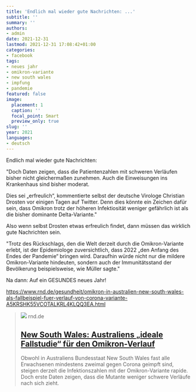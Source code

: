 ```yaml
---
title: 'Endlich mal wieder gute Nachrichten: ...'
subtitle: ''
summary: ''
authors:
- admin
date: 2021-12-31
lastmod: 2021-12-31 17:08:42+01:00
categories:
- facebook
tags:
- neues jahr
- omikron-variante
- new south wales
- impfung
- pandemie
featured: false
image:
  placement: 1
  caption: ''
  focal_point: Smart
  preview_only: true
slug: ''
year: 2021
languages:
- deutsch
---
```


Endlich mal wieder gute Nachrichten:

"Doch Daten zeigen, dass die Patientenzahlen mit schweren Verläufen bisher nicht gleichermaßen zunehmen. Auch die Einweisungen ins Krankenhaus sind bisher moderat.

Dies sei „erfreulich“, kommentierte selbst der deutsche Virologe Christian Drosten vor einigen Tagen auf Twitter. Denn dies könnte ein Zeichen dafür sein, dass Omikron trotz der höheren Infektiosität weniger gefährlich ist als die bisher dominante Delta-Variante."

Also wenn selbst Drosten etwas erfreulich findet, dann müssen das wirklich gute Nachrichten sein. 

"Trotz des Rückschlags, den die Welt derzeit durch die Omikron-Variante erlebt, ist der Epidemiologe zuversichtlich, dass 2022 „den Anfang des Endes der Pandemie“ bringen wird. Daraufhin würde nicht nur die mildere Omikron-Variante hindeuten, sondern auch der Immunitätsstand der Bevölkerung beispielsweise, wie Müller sagte."

Na dann: Auf ein GESUNDES neues Jahr!

https://www.rnd.de/gesundheit/omikron-in-australien-new-south-wales-als-fallbeispiel-fuer-verlauf-von-corona-variante-A5KRSHK55VCOTALKRL4KLQQ3EA.html
> [![](https://www.rnd.de/resizer/zHqKDtY2UkWvXrYKs0Z9Rpf_sDw=/1200x675/filters:quality(70)/cloudfront-eu-central-1.images.arcpublishing.com/madsack/BXYNU4PDPBCZZIT7K62DVME7NY.jpg)](https://www.rnd.de/gesundheit/omikron-in-australien-new-south-wales-als-fallbeispiel-fuer-verlauf-von-corona-variante-A5KRSHK55VCOTALKRL4KLQQ3EA.html)
> rnd.de
> ## [New South Wales: Australiens „ideale Fallstudie“ für den Omikron-Verlauf](https://www.rnd.de/gesundheit/omikron-in-australien-new-south-wales-als-fallbeispiel-fuer-verlauf-von-corona-variante-A5KRSHK55VCOTALKRL4KLQQ3EA.html)
>
>Obwohl in Australiens Bundesstaat New South Wales fast alle Erwachsenen mindestens zweimal gegen Corona geimpft sind, steigen derzeit die Infektionszahlen mit der Omikron-Variante rapide. Doch erste Daten zeigen, dass die Mutante weniger schwere Verläufe nach sich zieht.